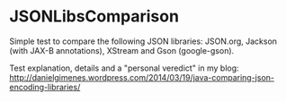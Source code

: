 JSONLibsComparison
==================

Simple test to compare the following JSON libraries: JSON.org, Jackson (with JAX-B annotations), XStream and Gson (google-gson).

Test explanation, details and a "personal veredict" in my blog: http://danielgimenes.wordpress.com/2014/03/19/java-comparing-json-encoding-libraries/
